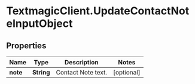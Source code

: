 # TextmagicClient.UpdateContactNoteInputObject

## Properties
Name | Type | Description | Notes
------------ | ------------- | ------------- | -------------
**note** | **String** | Contact Note text. | [optional] 


